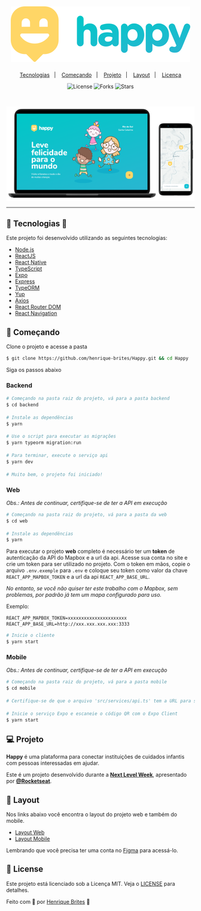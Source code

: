 <h1 align="center">
    <img alt="PlantManager" title="PlantManager" src=".github/logo.svg" />
</h1>

<p align="center">
  <a href="#-tecnologias">Tecnologias</a>&nbsp;&nbsp;&nbsp;|&nbsp;&nbsp;&nbsp;
  <a href="#-começando">Começando</a>&nbsp;&nbsp;&nbsp;|&nbsp;&nbsp;&nbsp;
  <a href="#-projeto">Projeto</a>&nbsp;&nbsp;&nbsp;|&nbsp;&nbsp;&nbsp;
  <a href="#-layout">Layout</a>&nbsp;&nbsp;&nbsp;|&nbsp;&nbsp;&nbsp;
  <a href="#-license">Licença</a>
</p>

<p align="center">
  <img  src="https://img.shields.io/static/v1?label=license&message=MIT&color=FFFFFF&labelColor=32B768" alt="License">
  
  <img src="https://img.shields.io/github/forks/henrique-brites/PlantManager?label=forks&message=MIT&color=FFFFFF&labelColor=32B768" alt="Forks">

  <img src="https://img.shields.io/github/stars/henrique-brites/PlantManager?label=stars&message=MIT&color=FFFFFF&labelColor=32B768" alt="Stars">
</p>

<br>

<p align="center">
  <img alt="Moveit" src=".github/happy-screens.png">
</p>

---

## 🧪 Tecnologias 🚀

Este projeto foi desenvolvido utilizando as seguintes tecnologias:

- [Node.js](https://nodejs.org/en/)
- [ReactJS](https://reactjs.org/)
- [React Native](https://reactnative.dev/)
- [TypeScript](https://www.typescriptlang.org/)
- [Expo](https://expo.io/)
- [Express](https://expressjs.com/pt-br/)
- [TypeORM](https://typeorm.io/#/)
- [Yup](https://github.com/jquense/yup)
- [Axios](https://github.com/axios/axios)
- [React Router DOM](https://reacttraining.com/react-router/)
- [React Navigation](https://reactnavigation.org/)

## 🚀 Começando

Clone o projeto e acesse a pasta

```bash
$ git clone https://github.com/henrique-brites/Happy.git && cd Happy
```

Siga os passos abaixo

### Backend

```bash
# Começando na pasta raiz do projeto, vá para a pasta backend 
$ cd backend

# Instale as dependências 
$ yarn

# Use o script para executar as migrações
$ yarn typeorm migration:run

# Para terminar, execute o serviço api
$ yarn dev

# Muito bem, o projeto foi iniciado!
```

### Web

_Obs.: Antes de continuar, certifique-se de ter a API em execução_ 

```bash
# Começando na pasta raiz do projeto, vá para a pasta da web
$ cd web

# Instale as dependências
$ yarn
```
Para executar o projeto **web** completo é necessário ter um **token** de autenticação da API do Mapbox e a url da api. Acesse sua conta no site e crie um token para ser utilizado no projeto. Com o token em mãos, copie o arquivo `.env.exemple` para `.env` e coloque seu token como valor da chave `REACT_APP_MAPBOX_TOKEN` e a url da api `REACT_APP_BASE_URL`.

_No entanto, se você não quiser ter este trabalho com o Mapbox, sem problemas, por padrão já tem um mapa configurado para uso._

Exemplo:

```text
REACT_APP_MAPBOX_TOKEN=xxxxxxxxxxxxxxxxxxxxxx
REACT_APP_BASE_URL=http://xxx.xxx.xxx.xxx:3333
```

```bash
# Inicie o cliente
$ yarn start
```

### Mobile

_Obs.: Antes de continuar, certifique-se de ter a API em execução_ 

```bash
# Começando na pasta raiz do projeto, vá para a pasta mobile 
$ cd mobile

# Certifique-se de que o arquivo 'src/services/api.ts' tem a URL para sua API

# Inicie o serviço Expo e escaneie o código QR com o Expo Client
$ yarn start
```

## 💻 Projeto

**Happy** é uma plataforma para conectar instituições de cuidados infantis com pessoas interessadas em ajudar.

Este é um projeto desenvolvido durante a **[Next Level Week](https://nextlevelweek.com/)**, apresentado por **[@Rocketseat](https://github.com/Rocketseat)**.

## 🔖 Layout

Nos links abaixo você encontra o layout do projeto web e também do mobile.

- [Layout Web](https://www.figma.com/file/mDEbnoojksG4w8sOxmudh3/Happy-Web)
- [Layout Mobile](https://www.figma.com/file/X27FfVxAgy9f5IFa7ONlph/Happy-Mobile)




Lembrando que você precisa ter uma conta no [Figma](http://figma.com/) para acessá-lo.

## 📝 License

Este projeto está licenciado sob a Licença MIT. Veja o [LICENSE](LICENSE) para detalhes.

Feito com 💜 por [Henrique Brites](https://github.com/henrique-brites) 👋